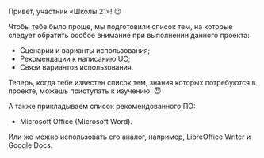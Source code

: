 Привет, участник «Школы 21»! 😉

Чтобы тебе было проще, мы подготовили список тем, на которые следует обратить особое внимание при выполнении данного проекта:
- Сценарии и варианты использования;
- Рекомендации к написанию UC;
- Связи вариантов использования.

Теперь, когда тебе известен список тем, знания которых потребуются в проекте, можешь приступать к изучению. 😇

А также прикладываем список рекомендованного ПО:
- Microsoft Office (Microsoft Word).

Или же можно использовать его аналог, например, LibreOffice Writer и Google Docs.
